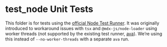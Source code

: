 # test_node Unit Tests

This folder is for tests using the [official Node Test Runner](https://nodejs.org/api/test.html). It was originally introduced to workaround issues with `tsx` and `@mdx-js/node-loader` using worker threads (not supported by the existing test runner, [ava](https://github.com/avajs/ava)). We’re using this instead of `--no-worker-threads` with a separate `ava` run.
